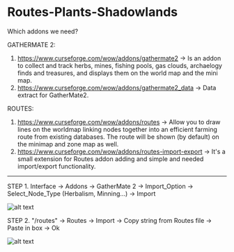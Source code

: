 # Routes-Plants-Shadowlands

Which addons we need?

GATHERMATE 2:
1. https://www.curseforge.com/wow/addons/gathermate2 -> Is an addon to collect and track herbs, mines, fishing pools, gas clouds, archaelogy finds and treasures, and displays them on the world map and the mini map.
2. https://www.curseforge.com/wow/addons/gathermate2_data -> Data extract for GatherMate2.

ROUTES: 
1. https://www.curseforge.com/wow/addons/routes -> Allow you to draw lines on the worldmap linking nodes together into an efficient farming route from existing databases. The route will be shown (by default) on the minimap and zone map as well.
2. https://www.curseforge.com/wow/addons/routes-import-export -> It's a small extension for Routes addon adding and simple and needed import/export functionality.

***********************************************************************************************************************************************************************************
STEP 1. Interface -> Addons -> GatherMate 2 -> Import_Option -> Select_Node_Type (Herbalism, Minning...) -> Import

![alt text](https://i.gyazo.com/3e2ed57f08cf482184959d28ba236623.png)

STEP 2. "/routes" -> Routes -> Import -> Copy string from Routes file -> Paste in box -> Ok

![alt text](https://i.gyazo.com/163abab84a5b86cb5ba3e84166b55d8a.png)
